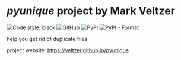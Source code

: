 

# *pyunique* project by Mark Veltzer

![Code style: black](https://img.shields.io/badge/code%20style-black-000000.svg)
![GitHub](https://img.shields.io/github/license/veltzer/pyunique)
![PyPI](https://img.shields.io/pypi/v/pyunique)
![PyPI - Format](https://img.shields.io/pypi/format/pyunique)

help you get rid of duplicate files

project website: https://veltzer.github.io/pyunique

